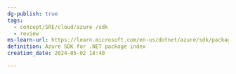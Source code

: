 ```yaml
---
dg-publish: true
tags:
  - concept/SRE/cloud/azure /sdk
  - review
ms-learn-url: https://learn.microsoft.com/en-us/dotnet/azure/sdk/packages
definition: Azure SDK for .NET package index
creation_date: 2024-05-02 18:40

---
```

